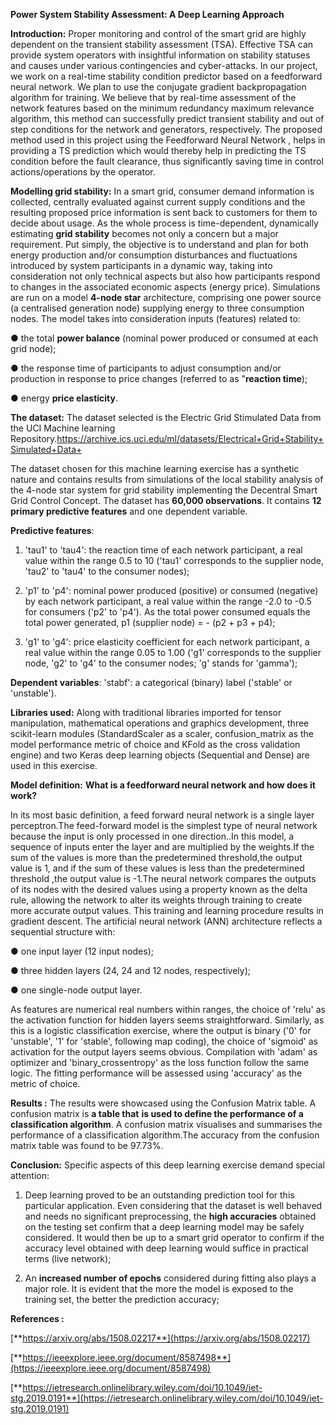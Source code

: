 **Power System Stability Assessment: A Deep Learning Approach**


**Introduction:**
Proper monitoring and control of the smart grid are highly dependent on the transient stability assessment (TSA). Effective TSA can provide system operators with insightful information on stability statuses and causes under various contingencies and cyber-attacks. In our project, we work on a real-time stability condition predictor based on a feedforward neural network. We plan to use the conjugate gradient backpropagation algorithm for training. We believe that by real-time assessment of the network features based on the minimum redundancy maximum relevance algorithm, this method can successfully predict transient stability and out of step conditions for the network and generators, respectively. The proposed method used in this project using the Feedforward Neural Network , helps in providing a TS prediction which would thereby help in predicting the TS condition before the fault clearance, thus significantly saving time in control actions/operations by the operator.


**Modelling grid stability:**
In a smart grid, consumer demand information is collected, centrally evaluated against current supply conditions and the resulting proposed price information is sent back to customers for them to decide about usage. As the whole process is time-dependent, dynamically estimating **grid stability** becomes not only a concern but a major requirement. Put simply, the objective is to understand and plan for both energy production and/or consumption disturbances and fluctuations introduced by system participants in a dynamic way, taking into consideration not only technical aspects but also how participants respond to changes in the associated economic aspects (energy price). Simulations are run on a model **4-node star** architecture, comprising one power source (a centralised generation node) supplying energy to three consumption nodes. The model takes into consideration inputs (features) related to:

● the total **power balance** (nominal power produced or consumed at each grid node);

● the response time of participants to adjust consumption and/or production in response to price changes (referred to as "**reaction time**);

● energy **price elasticity**.


**The dataset:**
The dataset selected is the Electric Grid Stimulated Data from the UCI Machine learning Repository.<https://archive.ics.uci.edu/ml/datasets/Electrical+Grid+Stability+Simulated+Data+>

The dataset chosen for this machine learning exercise has a synthetic nature and contains results from simulations of the local stability analysis of the 4-node star system for grid stability implementing the Decentral Smart Grid Control Concept. The dataset has **60,000 observations**. It contains **12 primary predictive features** and one dependent variable.


**Predictive features**:
1. 'tau1' to 'tau4': the reaction time of each network participant, a real value within the range 0.5 to 10 ('tau1' corresponds to the supplier node, 'tau2' to 'tau4' to the consumer nodes);

2. 'p1' to 'p4': nominal power produced (positive) or consumed (negative) by each network participant, a real value within the range -2.0 to -0.5 for consumers ('p2' to 'p4'). As the total power consumed equals the total power generated, p1 (supplier node) = - (p2 + p3 + p4);

3. 'g1' to 'g4': price elasticity coefficient for each network participant, a real value within the range 0.05 to 1.00 ('g1' corresponds to the supplier node, 'g2' to 'g4' to the consumer nodes; 'g' stands for 'gamma');


**Dependent variables**:
'stabf': a categorical (binary) label ('stable' or 'unstable').

**Libraries used:**
Along with traditional libraries imported for tensor manipulation, mathematical operations and graphics development, three scikit-learn modules (StandardScaler as a scaler, confusion\_matrix as the model performance metric of choice and KFold as the cross validation engine) and two Keras deep learning objects (Sequential and Dense) are used in this exercise.


**Model definition:**
**What is a feedforward neural network and how does it work?**

In its most basic definition, a feed forward neural network is a single layer perceptron.The feed-forward model is the simplest type of neural network because the input is only processed in one direction..In this model, a sequence of inputs enter the layer and are multiplied by the weights.If the sum of the values is more than the predetermined threshold,the output value is 1, and if the sum of these values is less than the predetermined threshold ,the output value is -1.The neural network compares the outputs of its nodes with the desired values using a property known as the delta rule, allowing the network to alter its weights through training to create more accurate output values. This training and learning procedure results in gradient descent. The artificial neural network (ANN) architecture reflects a sequential structure with:

● one input layer (12 input nodes);

● three hidden layers (24, 24 and 12 nodes, respectively);

● one single-node output layer.

As features are numerical real numbers within ranges, the choice of 'relu' as the activation function for hidden layers seems straightforward. Similarly, as this is a logistic classification exercise, where the output is binary ('0' for 'unstable', '1' for 'stable', following map coding), the choice of 'sigmoid' as activation for the output layers seems obvious. Compilation with 'adam' as optimizer and 'binary\_crossentropy' as the loss function follow the same logic. The fitting performance will be assessed using 'accuracy' as the metric of choice.


**Results :**
The results were showcased using the Confusion Matrix table. A confusion matrix is **a table that** **is used to define the performance of a classification algorithm**. A confusion matrix visualises and summarises the performance of a classification algorithm.The accuracy from the confusion matrix table was found to be 97.73%.


**Conclusion:**
Specific aspects of this deep learning exercise demand special attention:

1. Deep learning proved to be an outstanding prediction tool for this particular application. Even considering that the dataset is well behaved and needs no significant preprocessing, the **high accuracies** obtained on the testing set confirm that a deep learning model may be safely considered. It would then be up to a smart grid operator to confirm if the accuracy level obtained with deep learning would suffice in practical terms (live network);

2. An **increased number of epochs** considered during fitting also plays a major role. It is evident that the more the model is exposed to the training set, the  better the prediction accuracy;


**References :**

[**https://arxiv.org/abs/1508.02217**](https://arxiv.org/abs/1508.02217)

[**https://ieeexplore.ieee.org/document/8587498**](https://ieeexplore.ieee.org/document/8587498)

[**https://ietresearch.onlinelibrary.wiley.com/doi/10.1049/iet-stg.2019.0191**](https://ietresearch.onlinelibrary.wiley.com/doi/10.1049/iet-stg.2019.0191)

